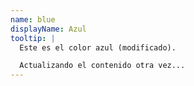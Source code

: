 ```yaml
---
name: blue
displayName: Azul
tooltip: |
  Este es el color azul (modificado).

  Actualizando el contenido otra vez...
---
```

